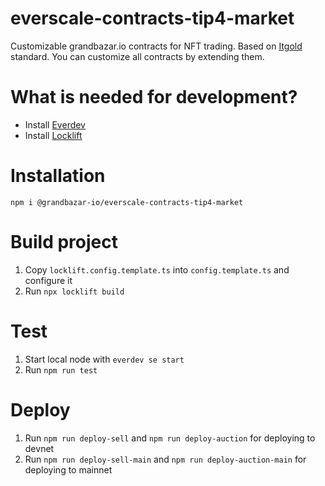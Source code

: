 # everscale-contracts-tip4-market

Customizable grandbazar.io contracts for NFT trading. Based on [Itgold](https://github.com/itgoldio/everscale-tip) standard. You can customize all contracts by extending them.

# What is needed for development?

- Install [Everdev](https://github.com/tonlabs/everdev)
- Install [Locklift](https://github.com/broxus/locklift)

# Installation 

```npm i @grandbazar-io/everscale-contracts-tip4-market```

# Build project

1. Copy ```locklift.config.template.ts``` into ```config.template.ts``` and configure it 
2. Run ```npx locklift build```

# Test

1. Start local node with ```everdev se start```
2. Run ```npm run test```

# Deploy

1. Run ```npm run deploy-sell``` and ```npm run deploy-auction``` for deploying to devnet
2. Run ```npm run deploy-sell-main``` and ```npm run deploy-auction-main``` for deploying to mainnet
